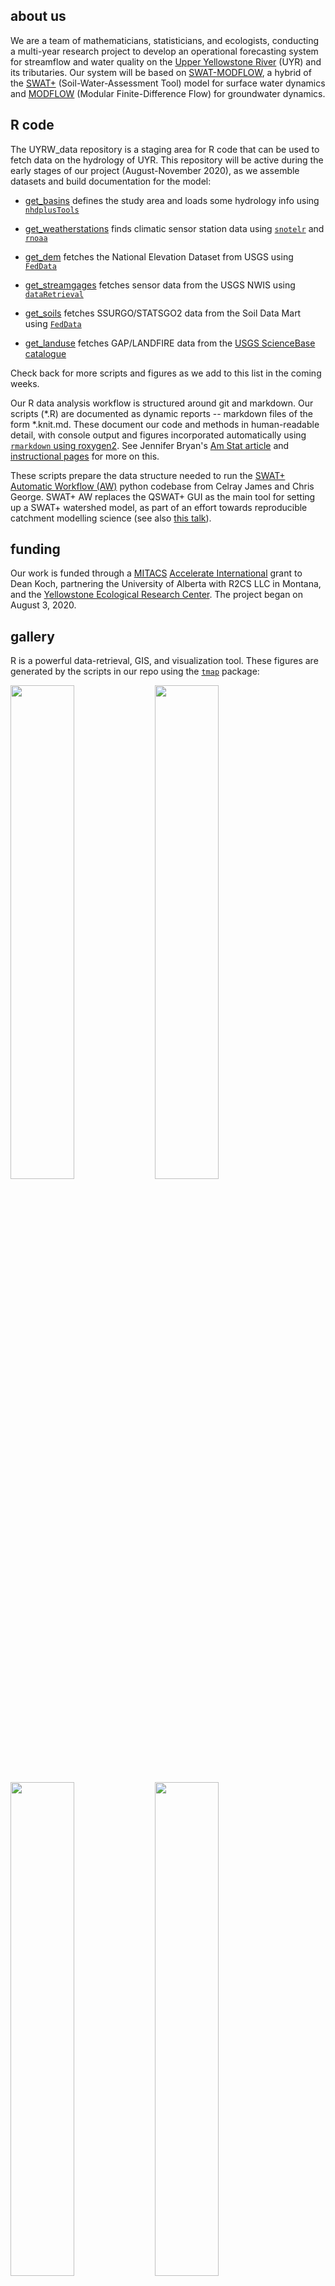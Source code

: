 ## about us

We are a team of mathematicians, statisticians, and ecologists, conducting a multi-year research project to develop an operational forecasting system for streamflow and water quality on the [Upper Yellowstone River](http://fwp.mt.gov/mtoutdoors/images/Storyimages/2017/UpperYellowstoneMap.jpg) (UYR) and its tributaries. Our system will be based on [SWAT-MODFLOW](https://www.sciencedirect.com/science/article/abs/pii/S136481521930893X?via%3Dihub), a hybrid of the [SWAT+](https://swatplus.gitbook.io/docs/) (Soil-Water-Assessment Tool) model for surface water dynamics and [MODFLOW](https://www.usgs.gov/mission-areas/water-resources/science/modflow-and-related-programs?qt-science_center_objects=0#qt-science_center_objects) (Modular Finite-Difference Flow) for groundwater dynamics. 

## R code

The UYRW_data repository is a staging area for R code that can be used to fetch data on the hydrology of UYR. This repository will be active during the early stages of our project (August-November 2020), as we assemble datasets and build documentation for the model:

* [get_basins](https://github.com/deankoch/UYRW_data/blob/master/markdown/get_basins.md)
defines the study area and loads some hydrology info using
[`nhdplusTools`](https://usgs-r.github.io/nhdplusTools/)

* [get_weatherstations](https://github.com/deankoch/UYRW_data/blob/master/markdown/get_weatherstations.md)
finds climatic sensor station data using
[`snotelr`](https://github.com/bluegreen-labs/snotelr) and
[`rnoaa`](https://github.com/ropensci/rnoaa)

* [get_dem](https://github.com/deankoch/UYRW_data/blob/master/markdown/get_dem.md)
fetches the National Elevation Dataset from USGS using
[`FedData`](https://cran.r-project.org/web/packages/FedData/index.html)

* [get_streamgages](https://github.com/deankoch/UYRW_data/blob/master/markdown/get_streamgages.md)
fetches sensor data from the USGS NWIS using
[`dataRetrieval`](https://cran.r-project.org/web/packages/dataRetrieval/vignettes/dataRetrieval.html)

* [get_soils](https://github.com/deankoch/UYRW_data/blob/master/markdown/get_soils.md)
fetches SSURGO/STATSGO2 data from the Soil Data Mart using
[`FedData`](https://cran.r-project.org/web/packages/FedData/index.html)

* [get_landuse](https://github.com/deankoch/UYRW_data/blob/master/markdown/get_landuse.md)
fetches GAP/LANDFIRE data from the [USGS ScienceBase catalogue](https://www.sciencebase.gov/catalog/)

Check back for more scripts and figures as we add to this list in the coming weeks. 

Our R data analysis workflow is structured around git and markdown. Our scripts (\*.R) are documented as dynamic reports -- markdown files of the form \*.knit.md. These document our code and methods in human-readable detail, with console output and figures incorporated automatically using [`rmarkdown` using roxygen2](https://rmarkdown.rstudio.com/articles_report_from_r_script.html). See Jennifer Bryan's [Am Stat article](https://amstat.tandfonline.com/doi/abs/10.1080/00031305.2017.1399928) and [instructional pages](https://happygitwithr.com/) for more on this.

These scripts prepare the data structure needed to run the
[SWAT+ Automatic Workflow (AW)](https://celray.github.io/docs/swatplus_aw/introduction.html)
python codebase from Celray James and Chris George. SWAT+ AW replaces the QSWAT+ GUI as the
main tool for setting up a SWAT+ watershed model, as part of an effort towards reproducible
catchment modelling science
(see also [this talk](https://scholarsarchive.byu.edu/iemssconference/2018/Stream-A/64/)).

## funding

Our work is funded through a [MITACS](https://www.mitacs.ca/en/about) [Accelerate International](https://www.mitacs.ca/en/programs/accelerate/mitacs-accelerate-international) grant to Dean Koch, partnering the University of Alberta with R2CS LLC in Montana, and the [Yellowstone Ecological Research Center](https://www.yellowstoneresearch.org/yerc-lab). The project began on August 3, 2020.

## gallery

R is a powerful data-retrieval, GIS, and visualization tool. These figures are generated by the scripts in our repo using the [`tmap`](https://cran.r-project.org/web/packages/tmap/vignettes/tmap-getstarted.html) package:

<img src="https://raw.githubusercontent.com/deankoch/UYRW_data/master/graphics/uyrw_flowlines.png" width="45%"></img> <img src="https://raw.githubusercontent.com/deankoch/UYRW_data/master/graphics/uyrw_basins.png" width="45%"></img> <img 
src="https://raw.githubusercontent.com/deankoch/UYRW_data/master/graphics/weatherstation_sites.png" width="45%"></img> <img src="https://raw.githubusercontent.com/deankoch/UYRW_data/master/graphics/streamgage_sites.png" width="45%"> <img
src="https://raw.githubusercontent.com/deankoch/UYRW_data/master/graphics/soils.png" width="45%"> <img
src="https://raw.githubusercontent.com/deankoch/UYRW_data/master/graphics/soils_wstor.png" width="45%"> <img
src="https://raw.githubusercontent.com/deankoch/UYRW_data/master/graphics/landuse.png" width="45%"> <img
src="https://raw.githubusercontent.com/deankoch/UYRW_data/master/graphics/swat_landuse.png" width="45%"> <img
src="https://raw.githubusercontent.com/deankoch/UYRW_data/master/graphics/dem.png" width="45%"> </img> 
